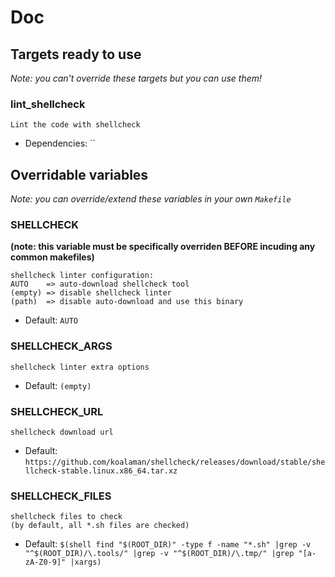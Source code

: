 








# Doc



## Targets ready to use

*Note: you can't override these targets but you can use them!*


    
        
### lint_shellcheck


```
Lint the code with shellcheck
```


- Dependencies: ``

    










## Overridable variables

*Note: you can override/extend these variables in your own `Makefile`*


    
        
### SHELLCHECK


**(note: this variable must be specifically overriden BEFORE incuding any common makefiles)**



```
shellcheck linter configuration:
AUTO    => auto-download shellcheck tool
(empty) => disable shellcheck linter
(path)  => disable auto-download and use this binary
```



- Default: `AUTO`


    

    
        
### SHELLCHECK_ARGS




```
shellcheck linter extra options
```



- Default: `(empty)`


    

    
        
### SHELLCHECK_URL




```
shellcheck download url
```



- Default: `https://github.com/koalaman/shellcheck/releases/download/stable/shellcheck-stable.linux.x86_64.tar.xz`


    

    
        
### SHELLCHECK_FILES




```
shellcheck files to check
(by default, all *.sh files are checked)
```



- Default: `$(shell find "$(ROOT_DIR)" -type f -name "*.sh" |grep -v "^$(ROOT_DIR)/\.tools/" |grep -v "^$(ROOT_DIR)/\.tmp/" |grep "[a-zA-Z0-9]" |xargs)`


    



